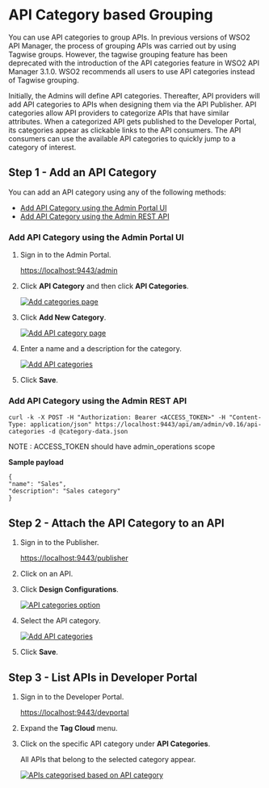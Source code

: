 
# API Category based Grouping

You can use API categories to group APIs. In previous versions of WSO2 API Manager, the process of grouping APIs was carried out by using Tagwise groups. However, the tagwise grouping feature has been deprecated with the introduction of the API categories feature in WSO2 API Manager 3.1.0. WSO2 recommends all users to use API categories instead of Tagwise grouping.

Initially, the Admins will define API categories. Thereafter, API providers will add API categories to APIs when designing them via the API Publisher. API categories allow API providers to categorize APIs that have similar attributes. When a categorized API gets published to the Developer Portal, its categories appear as clickable links to the API consumers. The API consumers can use the available API categories to quickly jump to a category of interest.

## Step 1 - Add an API Category

You can add an API category using any of the following methods:

- [Add API Category using the Admin Portal UI]({{base_path}}/wip/api-categories/#add-api-category-using-the-admin-portal-ui)
- [Add API Category using the Admin REST API]({{base_path}}/wip/api-categories/#add-api-category-using-the-admin-portal-ui)

### Add API Category using the Admin Portal UI

1. Sign in to the Admin Portal.
   
    [https://localhost:9443/admin](https://localhost:9443/admin) 

2. Click **API Category** and then click **API Categories**.
    
    [![Add categories page]({{base_path}}/assets/img/learn/api_category_left_tag.png)]({{base_path}}/assets/img/learn/api_category_left_tag.png)

2. Click **Add New Category**.

    [![Add API category page]({{base_path}}/assets/img/learn/click_add_category.png)]({{base_path}}/assets/img/learn/click_add_category.png)

3. Enter a name and a description for the category.

    [![Add API categories]({{base_path}}/assets/img/learn/add_category.png)]({{base_path}}/assets/img/learn/add_category.png)

4. Click **Save**.

### Add API Category using the Admin REST API

```
curl -k -X POST -H "Authorization: Bearer <ACCESS_TOKEN>" -H "Content-Type: application/json" https://localhost:9443/api/am/admin/v0.16/api-categories -d @category-data.json
```

NOTE : ACCESS_TOKEN should have admin_operations scope

**Sample payload**

```
{
"name": "Sales",
"description": "Sales category"
}
```

## Step 2 - Attach the API Category to an API

1. Sign in to the Publisher.

    [https://localhost:9443/publisher](https://localhost:9443/publisher) 

2. Click on an API.

3. Click **Design Configurations**. 

     [![API categories option]({{base_path}}/assets/img/learn/api_categories_dropdown.png)]({{base_path}}/assets/img/learn/api_categories_dropdown.png)

4. Select the API category.

     [![Add API categories]({{base_path}}/assets/img/learn/attach_category.png)]({{base_path}}/assets/img/learn/attach_category.png)

5. Click **Save**.

## Step 3 - List APIs in Developer Portal

1. Sign in to the Developer Portal.

     [https://localhost:9443/devportal](https://localhost:9443/devportal) 

2. Expand the **Tag Cloud** menu. 

3. Click on the specific API category under **API Categories**. 

     All APIs that belong to the selected category appear.

     [![APIs categorised based on API category]({{base_path}}/assets/img/learn/devportal_listing.png)]({{base_path}}/assets/img/learn/devportal_listing.png)